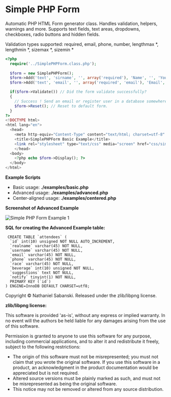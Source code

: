 Simple PHP Form
===============

Automatic PHP HTML Form generator class. Handles validation, helpers, warnings and more. Supports text fields, text areas, dropdowns, checkboxes, radio buttons and hidden fields.

Validation types supported: required, email, phone, number, lengthmax *, lengthmin *, sizemax *, sizemin *

```php
<?php 
  require('../SimplePHPForm.class.php'); 
  
  $form = new SimplePHPForm();
  $form->Add('text', 'sirname', '', array('required'), 'Name', '', 'Your name is required.');
  $form->Add('text', 'email', '', array('required', 'email'), 'Email', '', 'Your email is required.');

  if($form->Validate()) // Did the form validate successfully?
  {
    // Success ! Send an email or register user in a database somewhere...
    $form->Reset(); // Reset to default form.
  }
?>
<!DOCTYPE html>
<html lang="en">
  <head>
    <meta http-equiv="Content-Type" content="text/html; charset=utf-8" />
    <title>SimplePHPForm Basic Example</title>
    <link rel="stylesheet" type="text/css" media="screen" href="css/simplephpform_default.css" />
    </head>
  <body>
    <?php echo $form->Display(); ?>
  </body>
</html> 
```

**Example Scripts**

<ul>
<li>Basic usage: <strong>./examples/basic.php</strong></li>
<li>Advanced usage: <strong>./examples/advanced.php</strong></li>
<li>Center-aligned usage: <strong>./examples/centered.php</strong></li>
</ul>

**Screenshot of Advanced Example**

<img src="http://i.imgur.com/nlanA5R.png" alt="Simple PHP Form Example 1" />

**SQL for creating the Advanced Example table:**

<pre><code> CREATE TABLE `attendees` (
  `id` int(10) unsigned NOT NULL AUTO_INCREMENT,
  `realname` varchar(45) NOT NULL,
  `username` varchar(45) NOT NULL,
  `email` varchar(45) NOT NULL,
  `phone` varchar(45) NOT NULL,
  `race` varchar(45) NOT NULL,
  `beverage` int(10) unsigned NOT NULL,
  `suggestions` text NOT NULL,
  `notify` tinyint(1) NOT NULL,
  PRIMARY KEY (`id`)
) ENGINE=InnoDB DEFAULT CHARSET=utf8; </code></pre>

Copyright © Nathaniel Sabanski. Released under the zlib/libpng license.

**zlib/libpng license:**

This software is provided 'as-is', without any express or implied warranty. In no event will the authors be held liable for any damages arising from the use of this software.

Permission is granted to anyone to use this software for any purpose, including commercial applications, and to alter it and redistribute it freely, subject to the following restrictions:

<ul>
<li>The origin of this software must not be misrepresented; you must not claim that you wrote the original software. If you use this software in a product, an acknowledgment in the product documentation would be appreciated but is not required.</li>
<li>Altered source versions must be plainly marked as such, and must not be misrepresented as being the original software.</li>
<li>This notice may not be removed or altered from any source distribution.</li>
</ul>


